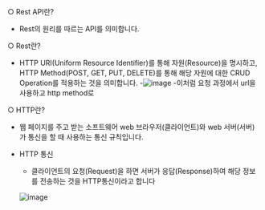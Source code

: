 ○ Rest API란?
- Rest의 원리를 따르는 API를 의미합니다.

○ Rest란?
- HTTP URI(Uniform Resource Identifier)를 통해 자원(Resource)을 명시하고, HTTP Method(POST, GET, PUT, DELETE)를 통해 해당 자원에 대한 CRUD Operation를 적용하는 것을 의미합니다.
-![image](https://user-images.githubusercontent.com/77110648/129661029-2bcdda20-724e-4ace-bd1f-ee0b55294134.png)
  -이처럼 요청 과정에서 url을 사용하고 http method로 

○ HTTP란? 
- 웹 페이지를 주고 받는 소프트웨어 web 브라우저(클라이언트)와  web 서버(서버)가 통신을 할 때 사용하는 통신 규칙입니다.
- HTTP 통신
  - 클라이언트의 요청(Request)을 하면 서버가 응답(Response)하여 해당 정보를 전송하는 것을 HTTP통신이라고 합니다
  
  ![image](https://user-images.githubusercontent.com/77110648/129658887-192a4d1e-ec09-4991-baf3-d1b53845d144.png)
